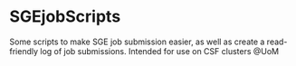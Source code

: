 # SGEjobScripts
Some scripts to make SGE job submission easier, as well as create a read-friendly log of job submissions. Intended for use on CSF clusters @UoM
